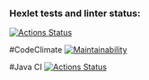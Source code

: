 ### Hexlet tests and linter status:
[![Actions Status](https://github.com/Se4iv/java-project-78/actions/workflows/hexlet-check.yml/badge.svg)](https://github.com/Se4iv/java-project-78/actions)

#CodeClimate
[![Maintainability](https://api.codeclimate.com/v1/badges/173655bb9706150285b4/maintainability)](https://codeclimate.com/github/Se4iv/java-project-78/maintainability)


#Java CI
[![Actions Status](https://github.com/Se4iv/java-project-78/actions/workflows/main.yml/badge.svg)](https://github.com/Se4iv/java-project-78/actions)
